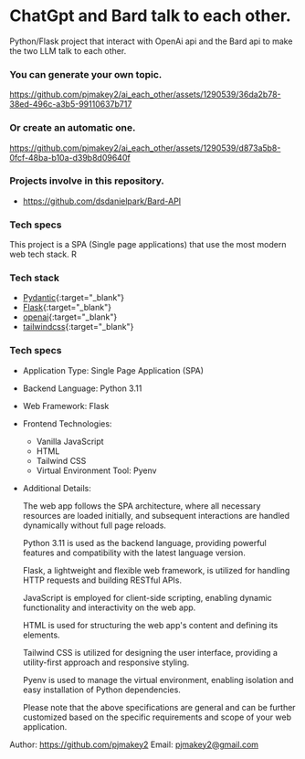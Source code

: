 

# ChatGpt and Bard talk to each other.

Python/Flask project that interact with OpenAi api and the Bard api to make the two LLM talk to each other.

### You can generate your own topic.

https://github.com/pjmakey2/ai_each_other/assets/1290539/36da2b78-38ed-496c-a3b5-99110637b717

### Or create an automatic one.

https://github.com/pjmakey2/ai_each_other/assets/1290539/d873a5b8-0fcf-48ba-b10a-d39b8d09640f

### Projects involve in this repository.

 * https://github.com/dsdanielpark/Bard-API


### Tech specs
 This project is a SPA (Single page applications) that use the most modern web tech stack.
 R
### Tech stack

 * [Pydantic](https://github.com/dsdanielpark/Bard-API){:target="_blank"}
 * [Flask](https://flask.palletsprojects.com/en/2.3.x/){:target="_blank"}
 * [openai](https://pypi.org/project/openai/){:target="_blank"}
 * [tailwindcss](https://tailwindcss.com/){:target="_blank"}

### Tech specs

  * Application Type: Single Page Application (SPA)
  * Backend Language: Python 3.11
  * Web Framework: Flask
  * Frontend Technologies:
      * Vanilla JavaScript
      * HTML
      * Tailwind CSS
      * Virtual Environment Tool: Pyenv
  * Additional Details:

    The web app follows the SPA architecture, where all necessary resources are loaded initially, and subsequent interactions are handled dynamically without full page reloads.

    Python 3.11 is used as the backend language, providing powerful features and compatibility with the latest language version.

    Flask, a lightweight and flexible web framework, is utilized for handling HTTP requests and building RESTful APIs.

    JavaScript is employed for client-side scripting, enabling dynamic functionality and interactivity on the web app.

    HTML is used for structuring the web app's content and defining its elements.

    Tailwind CSS is utilized for designing the user interface, providing a utility-first approach and responsive styling.

    Pyenv is used to manage the virtual environment, enabling isolation and easy installation of Python dependencies.

    Please note that the above specifications are general and can be further customized based on the specific requirements and scope of your web application.

Author: https://github.com/pjmakey2
Email:  pjmakey2@gmail.com
